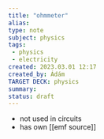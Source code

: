```yaml
---
title: "ohmmeter"
alias: 
type: note
subject: physics
tags:
 - physics
 - electricity
created: 2023.03.01 12:17
created_by: Ádám
TARGET DECK: physics
summary: 
status: draft 
---
```

- not used in circuits
- has own [[emf source]] 